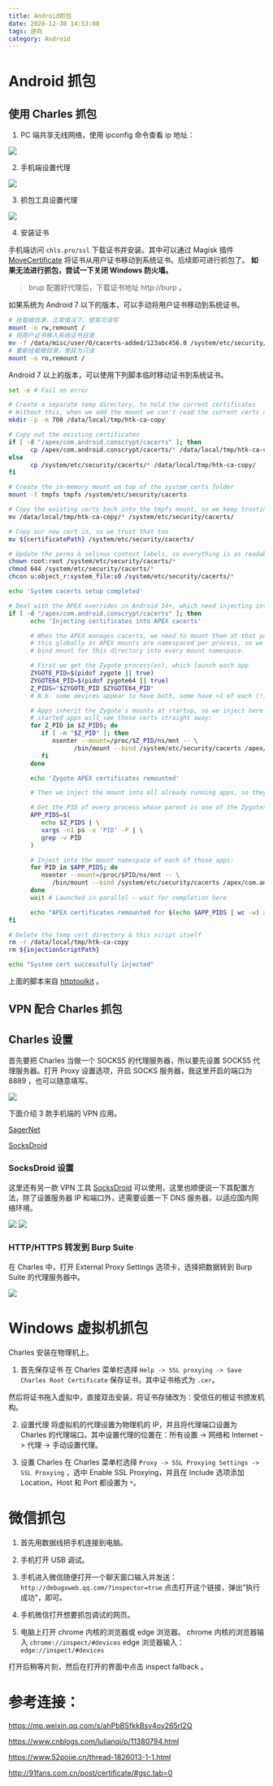 ```yaml
---
title: Android抓包
date: 2020-12-30 14:53:08
tags: 逆向
category: Android
---
```


# Android 抓包

## 使用 Charles 抓包

1. PC 端共享无线网络，使用 ipconfig 命令查看 ip 地址：

![](Android抓包/2020-12-30-16-09-26.png)

2. 手机端设置代理

![](Android抓包/2020-12-30-16-10-42.png)

3. 抓包工具设置代理

![](Android抓包/2020-12-30-16-12-38.png)

4. 安装证书

手机端访问 `chls.pro/ssl` 下载证书并安装。其中可以通过 Magisk 插件 [MoveCertificate](https://github.com/ys1231/MoveCertificate) 将证书从用户证书移动到系统证书。后续即可进行抓包了。 **如果无法进行抓包，尝试一下关闭 Windows 防火墙。**

> brup 配置好代理后，下载证书地址 http://burp 。

如果系统为 Android 7 以下的版本，可以手动将用户证书移动到系统证书。

```bash
# 挂载根目录，正常情况下，使其可读写
mount -o rw,remount /
# 将用户证书移入系统证书目录
mv -f /data/misc/user/0/cacerts-added/123abc456.0 /system/etc/security/cacerts
# 重新挂载根目录，使其为只读
mount -o ro,remount /
```

Android 7 以上的版本，可以使用下列脚本临时移动证书到系统证书。

```bash
set -e # Fail on error

# Create a separate temp directory, to hold the current certificates
# Without this, when we add the mount we can't read the current certs anymore.
mkdir -p -m 700 /data/local/tmp/htk-ca-copy

# Copy out the existing certificates
if [ -d "/apex/com.android.conscrypt/cacerts" ]; then
      cp /apex/com.android.conscrypt/cacerts/* /data/local/tmp/htk-ca-copy/
else
      cp /system/etc/security/cacerts/* /data/local/tmp/htk-ca-copy/
fi

# Create the in-memory mount on top of the system certs folder
mount -t tmpfs tmpfs /system/etc/security/cacerts

# Copy the existing certs back into the tmpfs mount, so we keep trusting them
mv /data/local/tmp/htk-ca-copy/* /system/etc/security/cacerts/

# Copy our new cert in, so we trust that too
mv ${certificatePath} /system/etc/security/cacerts/

# Update the perms & selinux context labels, so everything is as readable as before
chown root:root /system/etc/security/cacerts/*
chmod 644 /system/etc/security/cacerts/*
chcon u:object_r:system_file:s0 /system/etc/security/cacerts/*

echo 'System cacerts setup completed'

# Deal with the APEX overrides in Android 14+, which need injecting into each namespace:
if [ -d "/apex/com.android.conscrypt/cacerts" ]; then
      echo 'Injecting certificates into APEX cacerts'

      # When the APEX manages cacerts, we need to mount them at that path too. We can't do
      # this globally as APEX mounts are namespaced per process, so we need to inject a
      # bind mount for this directory into every mount namespace.

      # First we get the Zygote process(es), which launch each app
      ZYGOTE_PID=$(pidof zygote || true)
      ZYGOTE64_PID=$(pidof zygote64 || true)
      Z_PIDS="$ZYGOTE_PID $ZYGOTE64_PID"
      # N.b. some devices appear to have both, some have >1 of each (!)

      # Apps inherit the Zygote's mounts at startup, so we inject here to ensure all newly
      # started apps will see these certs straight away:
      for Z_PID in $Z_PIDS; do
         if [ -n "$Z_PID" ]; then
            nsenter --mount=/proc/$Z_PID/ns/mnt -- \
                  /bin/mount --bind /system/etc/security/cacerts /apex/com.android.conscrypt/cacerts
         fi
      done

      echo 'Zygote APEX certificates remounted'

      # Then we inject the mount into all already running apps, so they see these certs immediately.

      # Get the PID of every process whose parent is one of the Zygotes:
      APP_PIDS=$(
         echo $Z_PIDS | \
         xargs -n1 ps -o 'PID' -P | \
         grep -v PID
      )

      # Inject into the mount namespace of each of those apps:
      for PID in $APP_PIDS; do
         nsenter --mount=/proc/$PID/ns/mnt -- \
            /bin/mount --bind /system/etc/security/cacerts /apex/com.android.conscrypt/cacerts &
      done
      wait # Launched in parallel - wait for completion here

      echo "APEX certificates remounted for $(echo $APP_PIDS | wc -w) apps"
fi

# Delete the temp cert directory & this script itself
rm -r /data/local/tmp/htk-ca-copy
rm ${injectionScriptPath}

echo "System cert successfully injected"
```

上面的脚本来自 [httptoolkit](https://github.com/httptoolkit/httptoolkit-server/blob/main/src/interceptors/android/adb-commands.ts#L256) 。

## VPN 配合 Charles 抓包

## Charles 设置

首先要把 Charles 当做一个 SOCKS5 的代理服务器，所以要先设置 SOCKS5 代理服务器。打开 Proxy 设置选项，开启 SOCKS 服务器，我这里开启的端口为 8889 ，也可以随意填写。

![](Android抓包/2020-12-30-16-52-51.png)

下面介绍 3 款手机端的 VPN 应用。

[SagerNet](https://github.com/SagerNet/SagerNet)

[SocksDroid](https://github.com/bndeff/socksdroid)

### SocksDroid 设置

这里还有另一款 VPN 工具 [SocksDroid](Android抓包/SocksDroid.apk) 可以使用，这里也顺便说一下其配置方法，除了设置服务器 IP 和端口外，还需要设置一下 DNS 服务器，以适应国内网络环境。

![](Android抓包/2020-12-30-17-01-17.png)
![](Android抓包/2020-12-30-17-01-48.png)

### HTTP/HTTPS 转发到 Burp Suite

在 Charles 中，打开 External Proxy Settings 选项卡，选择把数据转到 Burp Suite 的代理服务器中。

![](Android抓包/2020-12-30-17-21-25.png)

# Windows 虚拟机抓包

Charles 安装在物理机上。

1. 首先保存证书
   在 Charles 菜单栏选择 `Help -> SSL proxying -> Save Charles Root Certificate` 保存证书，其中证书格式为 `.cer`。

然后将证书拖入虚拟中，直接双击安装，将证书存储改为：受信任的根证书颁发机构。

2. 设置代理
   将虚拟机的代理设置为物理机的 IP，并且将代理端口设置为 Charles 的代理端口。其中设置代理的位置在：所有设置 -> 网络和 Internet -> 代理 -> 手动设置代理。

3. 设置 Charles
   在 Charles 菜单栏选择 `Proxy -> SSL Proxying Settings -> SSL Proxying` ，选中 Enable SSL Proxying，并且在 Include 选项添加 Location，Host 和 Port 都设置为 `*`。

# 微信抓包

1. 首先用数据线把手机连接到电脑。
2. 手机打开 USB 调试。
3. 手机进入微信随便打开一个聊天窗口输入并发送： `http://debugxweb.qq.com/?inspector=true` 点击打开这个链接，弹出“执行成功”，即可。

4. 手机微信打开想要抓包调试的网页。
5. 电脑上打开 chrome 内核的浏览器或 edge 浏览器。
   chrome 内核的浏览器输入 `chrome://inspect/#devices`
   edge 浏览器输入：`edge://inspect/#devices`

打开后稍等片刻，然后在打开的界面中点击 inspect fallback 。

# 参考连接：

https://mp.weixin.qq.com/s/ahPbBSfkkBsv4oy265rI2Q

https://www.cnblogs.com/lulianqi/p/11380794.html

https://www.52pojie.cn/thread-1826013-1-1.html

http://91fans.com.cn/post/certificate/#gsc.tab=0

